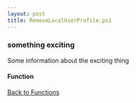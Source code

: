 ```yaml
---
layout: post
title: RemoveLocalUserProfile.ps1
---
```


### something exciting

Some information about the exciting thing

#### Function

<script src="https://gist-it.appspot.com/github.com/BanterBoy/scripts-blog/blob/master/PowerShell/functions/RemoveLocalUserProfile.ps1"></script>

<a href="/menu/_pages/functions.html">Back to Functions</a>
